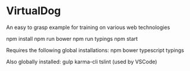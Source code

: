 # VirtualDog
An easy to grasp example for training on various web technologies

npm install
npm run bower
npm run typings
npm start

Requires the following global installations:
npm
bower
typescript
typings

Also globally installed:
gulp
karma-cli
tslint (used by VSCode) 